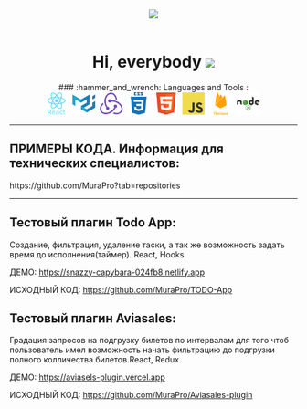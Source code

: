 <div align="center">
  <div id="header" align="center">
   <img src="https://media.giphy.com/media/M9gbBd9nbDrOTu1Mqx/giphy.gif" width="100"/>
  </div>
   <img src="https://komarev.com/ghpvc/?username=MuraPro&style=flat-square&color=blue" alt=""/>
  <h1>
   Hi, everybody
   <img src="https://media.giphy.com/media/hvRJCLFzcasrR4ia7z/giphy.gif" width="30px"/>
  </h1>
  ### :hammer_and_wrench: Languages and Tools :
<div>
  <img src="https://github.com/devicons/devicon/blob/master/icons/react/react-original-wordmark.svg" title="React" alt="React" width="40" height="40"/>&nbsp;
  <img src="https://github.com/devicons/devicon/blob/master/icons/materialui/materialui-original.svg" title="Material UI" alt="Material UI" width="40" height="40"/>&nbsp;
  <img src="https://github.com/devicons/devicon/blob/master/icons/redux/redux-original.svg" title="Redux" alt="Redux " width="40" height="40"/>&nbsp;
  <img src="https://github.com/devicons/devicon/blob/master/icons/css3/css3-plain-wordmark.svg"  title="CSS3" alt="CSS" width="40" height="40"/>&nbsp;
  <img src="https://github.com/devicons/devicon/blob/master/icons/html5/html5-original.svg" title="HTML5" alt="HTML" width="40" height="40"/>&nbsp;
  <img src="https://github.com/devicons/devicon/blob/master/icons/javascript/javascript-original.svg" title="JavaScript" alt="JavaScript" width="40" height="40"/>&nbsp;
  <img src="https://github.com/devicons/devicon/blob/master/icons/firebase/firebase-plain-wordmark.svg" title="Firebase" alt="Firebase" width="40" height="40"/>&nbsp;
  <img src="https://github.com/devicons/devicon/blob/master/icons/nodejs/nodejs-original-wordmark.svg" title="NodeJS" alt="NodeJS" width="40" height="40"/>&nbsp;
</div>
</div>

---
<div>
  <h2>ПРИМЕРЫ КОДА. Информация для технических специалистов:</h2>
  https://github.com/MuraPro?tab=repositories
</div>

---
<div>
<h2>Тестовый плагин Todo App:</h2>


<span> Создание, фильтрация, удаление таски, а так же возможность задать время до исполнения(таймер). React, Hooks</span>

  
ДЕМО: https://snazzy-capybara-024fb8.netlify.app  


ИСХОДНЫЙ КОД: https://github.com/MuraPro/TODO-App

<h2>Тестовый плагин Aviasales:</h2>


<span> Градация запросов на подгрузку билетов по интервалам для того чтоб пользователь имел возможность начать фильтрацию до подгрузки полного колличества билетов.React, Redux.</span>


ДЕМО: https://aviasels-plugin.vercel.app


ИСХОДНЫЙ КОД: https://github.com/MuraPro/Aviasales-plugin
</div>

